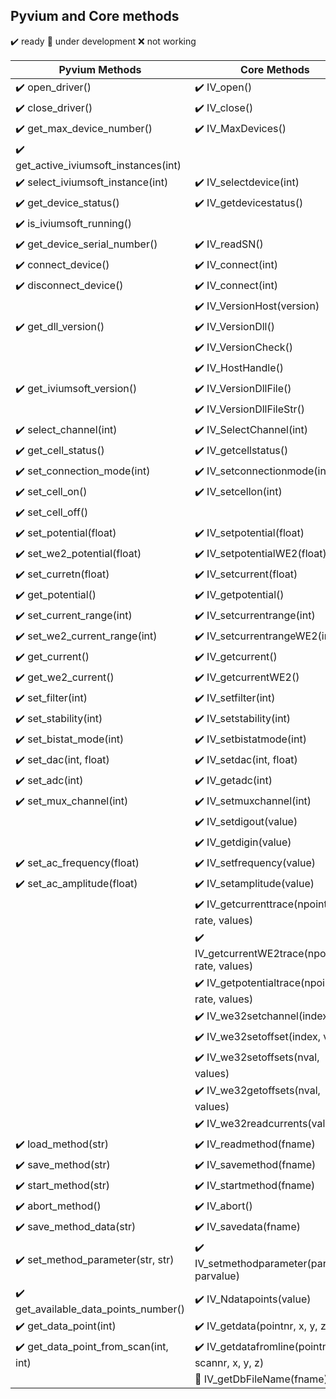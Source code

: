 ## Pyvium and Core methods
:heavy_check_mark: ready
:small_orange_diamond: under development
:x: not working

| Pyvium Methods                                        | Core Methods                              |
| ----------------------------------------------------- | ----------------------------------------- |
| :heavy_check_mark: open_driver()                      | :heavy_check_mark: IV_open()              |  
| :heavy_check_mark: close_driver()                     | :heavy_check_mark: IV_close()             |
| :heavy_check_mark: get_max_device_number()            | :heavy_check_mark: IV_MaxDevices()        |
| :heavy_check_mark: get_active_iviumsoft_instances(int)|                                           |
| :heavy_check_mark: select_iviumsoft_instance(int)     | :heavy_check_mark: IV_selectdevice(int)   |
| :heavy_check_mark: get_device_status()                | :heavy_check_mark: IV_getdevicestatus()   |
| :heavy_check_mark: is_iviumsoft_running()             |                                           |
| :heavy_check_mark: get_device_serial_number()         | :heavy_check_mark: IV_readSN()            |
| :heavy_check_mark: connect_device()                   | :heavy_check_mark: IV_connect(int)        |
| :heavy_check_mark: disconnect_device()                | :heavy_check_mark: IV_connect(int)        |
|                                                       | :heavy_check_mark: IV_VersionHost(version)|
| :heavy_check_mark: get_dll_version()                  | :heavy_check_mark: IV_VersionDll()        |
|                                                       | :heavy_check_mark: IV_VersionCheck()      |
|                                                       | :heavy_check_mark: IV_HostHandle()                |
| :heavy_check_mark: get_iviumsoft_version()            | :heavy_check_mark: IV_VersionDllFile()            |
|                                                       | :heavy_check_mark: IV_VersionDllFileStr()         |
| :heavy_check_mark: select_channel(int)                | :heavy_check_mark: IV_SelectChannel(int)          |
| :heavy_check_mark: get_cell_status()                  |  :heavy_check_mark: IV_getcellstatus()            |
| :heavy_check_mark: set_connection_mode(int)           |  :heavy_check_mark: IV_setconnectionmode(int)   |
| :heavy_check_mark: set_cell_on()                      |  :heavy_check_mark: IV_setcellon(int)          |
| :heavy_check_mark: set_cell_off()                     |        |
| :heavy_check_mark: set_potential(float)               |  :heavy_check_mark: IV_setpotential(float)|
| :heavy_check_mark: set_we2_potential(float)           |  :heavy_check_mark: IV_setpotentialWE2(float)|
| :heavy_check_mark: set_curretn(float)                 |  :heavy_check_mark: IV_setcurrent(float)|
| :heavy_check_mark: get_potential()                    |  :heavy_check_mark: IV_getpotential()|
| :heavy_check_mark: set_current_range(int)             |  :heavy_check_mark: IV_setcurrentrange(int)|
| :heavy_check_mark: set_we2_current_range(int)         |  :heavy_check_mark: IV_setcurrentrangeWE2(int)|
| :heavy_check_mark: get_current()                      |  :heavy_check_mark: IV_getcurrent()|
| :heavy_check_mark: get_we2_current()                  |  :heavy_check_mark: IV_getcurrentWE2()|
| :heavy_check_mark: set_filter(int)                    |  :heavy_check_mark: IV_setfilter(int)|
| :heavy_check_mark: set_stability(int)                 |  :heavy_check_mark: IV_setstability(int)|
| :heavy_check_mark: set_bistat_mode(int)               |  :heavy_check_mark: IV_setbistatmode(int)|
| :heavy_check_mark: set_dac(int, float)                |  :heavy_check_mark: IV_setdac(int, float)|
| :heavy_check_mark: set_adc(int)                       |  :heavy_check_mark: IV_getadc(int)       |
| :heavy_check_mark: set_mux_channel(int)               |  :heavy_check_mark: IV_setmuxchannel(int)|
|                                                       |  :heavy_check_mark: IV_setdigout(value)|
|                                                       |  :heavy_check_mark: IV_getdigin(value)|
|  :heavy_check_mark: set_ac_frequency(float)                |  :heavy_check_mark: IV_setfrequency(value)|
|  :heavy_check_mark: set_ac_amplitude(float)                |  :heavy_check_mark: IV_setamplitude(value)|
|                                                       |  :heavy_check_mark: IV_getcurrenttrace(npoints, rate, values)|
|                                                       |  :heavy_check_mark: IV_getcurrentWE2trace(npoints, rate, values)|
|      |  :heavy_check_mark: IV_getpotentialtrace(npoints, rate, values)|
|      |  :heavy_check_mark: IV_we32setchannel(index)|
|      |  :heavy_check_mark: IV_we32setoffset(index, value)|
|      |  :heavy_check_mark: IV_we32setoffsets(nval, values)|
|      |  :heavy_check_mark: IV_we32getoffsets(nval, values)|
|      |  :heavy_check_mark: IV_we32readcurrents(values)|
| :heavy_check_mark: load_method(str) |  :heavy_check_mark: IV_readmethod(fname)|
| :heavy_check_mark: save_method(str) |  :heavy_check_mark: IV_savemethod(fname)|
| :heavy_check_mark: start_method(str) |  :heavy_check_mark: IV_startmethod(fname)|
| :heavy_check_mark: abort_method() |  :heavy_check_mark: IV_abort()|
| :heavy_check_mark: save_method_data(str) |  :heavy_check_mark: IV_savedata(fname)|
| :heavy_check_mark: set_method_parameter(str, str) |  :heavy_check_mark: IV_setmethodparameter(parname, parvalue)|
| :heavy_check_mark: get_available_data_points_number() |  :heavy_check_mark: IV_Ndatapoints(value)|
| :heavy_check_mark: get_data_point(int) |  :heavy_check_mark: IV_getdata(pointnr, x, y, z)|
| :heavy_check_mark: get_data_point_from_scan(int, int) |  :heavy_check_mark: IV_getdatafromline(pointnr, scannr, x, y, z)|
|  |  :small_orange_diamond: IV_getDbFileName(fname)|